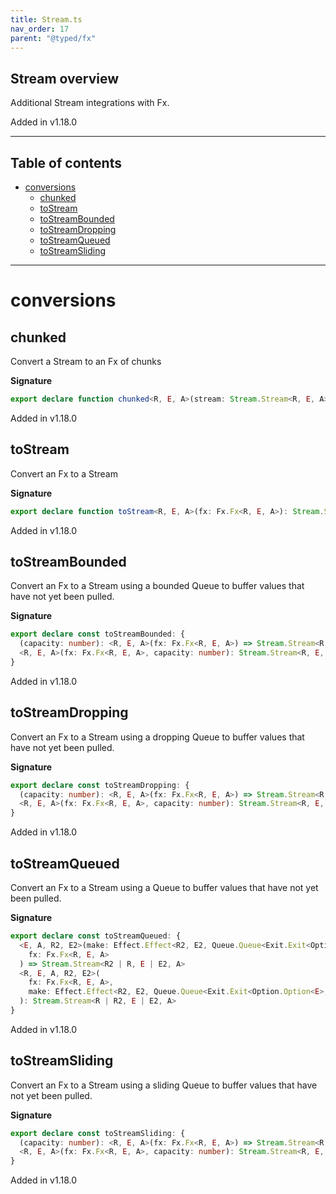```yaml
---
title: Stream.ts
nav_order: 17
parent: "@typed/fx"
---
```


## Stream overview

Additional Stream integrations with Fx.

Added in v1.18.0

---

<h2 class="text-delta">Table of contents</h2>

- [conversions](#conversions)
  - [chunked](#chunked)
  - [toStream](#tostream)
  - [toStreamBounded](#tostreambounded)
  - [toStreamDropping](#tostreamdropping)
  - [toStreamQueued](#tostreamqueued)
  - [toStreamSliding](#tostreamsliding)

---

# conversions

## chunked

Convert a Stream to an Fx of chunks

**Signature**

```ts
export declare function chunked<R, E, A>(stream: Stream.Stream<R, E, A>): Fx.Fx<R, E, Chunk.Chunk<A>>
```

Added in v1.18.0

## toStream

Convert an Fx to a Stream

**Signature**

```ts
export declare function toStream<R, E, A>(fx: Fx.Fx<R, E, A>): Stream.Stream<R, E, A>
```

Added in v1.18.0

## toStreamBounded

Convert an Fx to a Stream using a bounded Queue to buffer values
that have not yet been pulled.

**Signature**

```ts
export declare const toStreamBounded: {
  (capacity: number): <R, E, A>(fx: Fx.Fx<R, E, A>) => Stream.Stream<R, E, A>
  <R, E, A>(fx: Fx.Fx<R, E, A>, capacity: number): Stream.Stream<R, E, A>
}
```

Added in v1.18.0

## toStreamDropping

Convert an Fx to a Stream using a dropping Queue to buffer values
that have not yet been pulled.

**Signature**

```ts
export declare const toStreamDropping: {
  (capacity: number): <R, E, A>(fx: Fx.Fx<R, E, A>) => Stream.Stream<R, E, A>
  <R, E, A>(fx: Fx.Fx<R, E, A>, capacity: number): Stream.Stream<R, E, A>
}
```

Added in v1.18.0

## toStreamQueued

Convert an Fx to a Stream using a Queue to buffer values
that have not yet been pulled.

**Signature**

```ts
export declare const toStreamQueued: {
  <E, A, R2, E2>(make: Effect.Effect<R2, E2, Queue.Queue<Exit.Exit<Option.Option<E>, A>>>): <R>(
    fx: Fx.Fx<R, E, A>
  ) => Stream.Stream<R2 | R, E | E2, A>
  <R, E, A, R2, E2>(
    fx: Fx.Fx<R, E, A>,
    make: Effect.Effect<R2, E2, Queue.Queue<Exit.Exit<Option.Option<E>, A>>>
  ): Stream.Stream<R | R2, E | E2, A>
}
```

Added in v1.18.0

## toStreamSliding

Convert an Fx to a Stream using a sliding Queue to buffer values
that have not yet been pulled.

**Signature**

```ts
export declare const toStreamSliding: {
  (capacity: number): <R, E, A>(fx: Fx.Fx<R, E, A>) => Stream.Stream<R, E, A>
  <R, E, A>(fx: Fx.Fx<R, E, A>, capacity: number): Stream.Stream<R, E, A>
}
```

Added in v1.18.0
